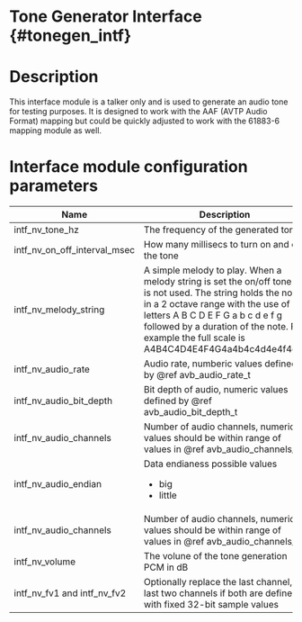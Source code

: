 Tone Generator Interface {#tonegen_intf}
========================

# Description

This interface module is a talker only and is used to generate an audio 
tone for testing purposes. It is designed to work with the AAF (AVTP 
Audio Format) mapping but could be quickly adjusted to work with the 
61883-6 mapping module as well. 

# Interface module configuration parameters

Name                         | Description
-----------------------------|---------------------------
intf_nv_tone_hz              | The frequency of the generated tone
intf_nv_on_off_interval_msec | How many millisecs to turn on and off the tone
intf_nv_melody_string        | A simple melody to play. When a melody string is set the on/off tone hz is not used. The string holds the notes in a 2 octave range with the use of letters A B C D E F G a b c d e f g followed by a duration of the note. For example the full scale is A4B4C4D4E4F4G4a4b4c4d4e4f4g4.
intf_nv_audio_rate           | Audio rate, numberic values defined by @ref avb_audio_rate_t
intf_nv_audio_bit_depth      | Bit depth of audio, numeric values defined by @ref avb_audio_bit_depth_t
intf_nv_audio_channels       | Number of audio channels, numeric values should be within range of values in @ref avb_audio_channels_t
intf_nv_audio_endian         | Data endianess possible values <ul><li>big</li><li>little</li></ul>
intf_nv_audio_channels       | Number of audio channels, numeric values should be within range of values in @ref avb_audio_channels_t
intf_nv_volume               | The volune of the tone generation PCM in dB
intf_nv_fv1 and intf_nv_fv2  | Optionally replace the last channel, or last two channels if both are defined, with fixed 32-bit sample values
